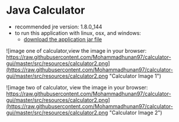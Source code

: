 # Java Calculator

* recommended jre version: 1.8.0_144
* to run this application with linux, osx, and windows:
	* [download the application jar file](https://s3.us-east-2.amazonaws.com/calculator-gui-jarfile/calculator-gui.jar)


![image one of calculator,view the image in your browser: https://raw.githubusercontent.com/Mohammadhunan97/calculator-gui/master/src/resources/calculator2.png](https://raw.githubusercontent.com/Mohammadhunan97/calculator-gui/master/src/resources/calculator2.png "Calculator Image 1")


![image two of calculator, view the image in your browser: https://raw.githubusercontent.com/Mohammadhunan97/calculator-gui/master/src/resources/calculator2.png](https://raw.githubusercontent.com/Mohammadhunan97/calculator-gui/master/src/resources/calculator2.png "Calculator Image 2")
